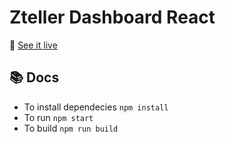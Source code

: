 # Zteller Dashboard React



🚀 [See it live](https://dashboard.zteller.com)





## 📚 Docs

- To install dependecies `npm install`
- To run `npm start`
- To build `npm run build`
